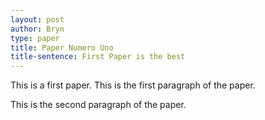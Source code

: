 ```yaml
---
layout: post
author: Bryn
type: paper
title: Paper Numero Uno
title-sentence: First Paper is the best
---
```

This is a first paper. This is the first paragraph of the paper.

This is the second paragraph of the paper.